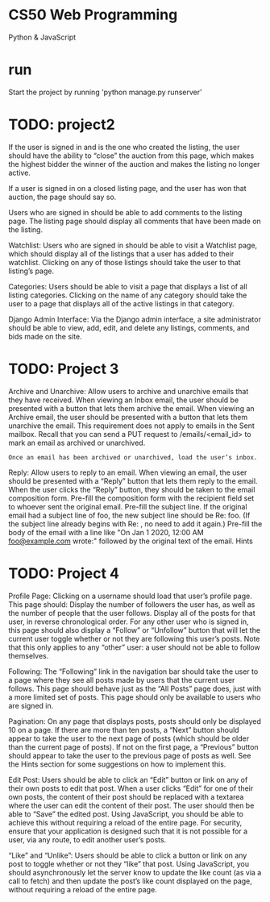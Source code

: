 # CS50 Web Programming
 Python & JavaScript

# run
Start the project by running 'python manage.py runserver'

# TODO: project2

If the user is signed in and is the one who created the listing, the user should have the ability to “close” the auction from this page, which makes the highest bidder the winner of the auction and makes the listing no longer active.

If a user is signed in on a closed listing page, and the user has won that auction, the page should say so.

Users who are signed in should be able to add comments to the listing page. The listing page should display all comments that have been made on the listing.

Watchlist: Users who are signed in should be able to visit a Watchlist page, which should display all of the listings that a user has added to their watchlist. Clicking on any of those listings should take the user to that listing’s page.

Categories: Users should be able to visit a page that displays a list of all listing categories. Clicking on the name of any category should take the user to a page that displays all of the active listings in that category.

Django Admin Interface: Via the Django admin interface, a site administrator should be able to view, add, edit, and delete any listings, comments, and bids made on the site.

# TODO: Project 3

Archive and Unarchive: Allow users to archive and unarchive emails that they have received.
    When viewing an Inbox email, the user should be presented with a button that lets them archive the email. When viewing an Archive email, the user should be presented with a button that lets them unarchive the email. This requirement does not apply to emails in the Sent mailbox.
    Recall that you can send a PUT request to /emails/<email_id> to mark an email as archived or unarchived.
    
    Once an email has been archived or unarchived, load the user’s inbox.
Reply: Allow users to reply to an email.
    When viewing an email, the user should be presented with a “Reply” button that lets them reply to the email.
    When the user clicks the “Reply” button, they should be taken to the email composition form.
    Pre-fill the composition form with the recipient field set to whoever sent the original email.
    Pre-fill the subject line. If the original email had a subject line of foo, the new subject line should be Re: foo. (If the subject line already begins with Re: , no need to add it again.)
    Pre-fill the body of the email with a line like "On Jan 1 2020, 12:00 AM foo@example.com wrote:" followed by the original text of the email.
    Hints

# TODO: Project 4

Profile Page: 
    Clicking on a username should load that user’s profile page. This page should:
    Display the number of followers the user has, as well as the number of people that the user follows.
    Display all of the posts for that user, in reverse chronological order.
    For any other user who is signed in, this page should also display a “Follow” or “Unfollow” button that will let the current user toggle whether or not they are following this user’s posts. Note that this only applies to any “other” user: a user should not be able to follow themselves.

Following: 
    The “Following” link in the navigation bar should take the user to a page where they see all posts made by users that the current user follows.
    This page should behave just as the “All Posts” page does, just with a more limited set of posts.
    This page should only be available to users who are signed in.

Pagination: 
    On any page that displays posts, posts should only be displayed 10 on a page. If there are more than ten posts, a “Next” button should appear to take the user to the next page of posts (which should be older than the current page of posts). If not on the first page, a “Previous” button should appear to take the user to the previous page of posts as well.
    See the Hints section for some suggestions on how to implement this.

Edit Post: 
    Users should be able to click an “Edit” button or link on any of their own posts to edit that post.
    When a user clicks “Edit” for one of their own posts, the content of their post should be replaced with a textarea where the user can edit the content of their post.
    The user should then be able to “Save” the edited post. Using JavaScript, you should be able to achieve this without requiring a reload of the entire page.
    For security, ensure that your application is designed such that it is not possible for a user, via any route, to edit another user’s posts.

“Like” and “Unlike”: 
    Users should be able to click a button or link on any post to toggle whether or not they “like” that post.
    Using JavaScript, you should asynchronously let the server know to update the like count (as via a call to fetch) and then update the post’s like count displayed on the page, without requiring a reload of the entire page.

